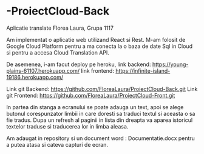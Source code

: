 # -ProiectCloud-Back

Aplicatie translate
Florea Laura, Grupa 1117

Am implementat o aplicatie web utilizand React si Rest. M-am folosit de Google Cloud Platform pentru a ma conecta la o baza de date Sql in Cloud si pentru a accesa Cloud Translation API. 

De asemenea, i-am facut deploy pe heroku, link backend: https://young-plains-61107.herokuapp.com/
link frontend: https://infinite-island-19186.herokuapp.com/

Link git Backend: https://github.com/FloreaLaura/ProiectCloud-Back.git
Link git Frontend: https://github.com/FloreaLaura/ProiectCloud-Front.git

In partea din stanga a ecranului se poate adauga un text, apoi se alege butonul corespunzator limbii in care doresti sa traduci textul si aceasta o sa fie tradus. Dupa un refresh al paginii in lista din dreapta va aparea istoricul textelor traduse si traducerea lor in limba aleasa. 

Am adaugat in repository si un document word : Documentatie.docx pentru a putea atasa si cateva capturi de ecran.